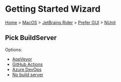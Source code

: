 # Getting Started Wizard

[Home](/docs/wiz/readme.md) > [MacOS](MacOS.md) > [JetBrains Rider](MacOS_Rider.md) > [Prefer GUI](MacOS_Rider_Gui.md) > [NUnit](MacOS_Rider_Gui_NUnit.md)

## Pick BuildServer

Options:
 * [AppVeyor](MacOS_Rider_Gui_NUnit_AppVeyor.md)
 * [GitHub Actions](MacOS_Rider_Gui_NUnit_GitHubActions.md)
 * [Azure DevOps](MacOS_Rider_Gui_NUnit_AzureDevOps.md)
 * [No build server](MacOS_Rider_Gui_NUnit_None.md)
